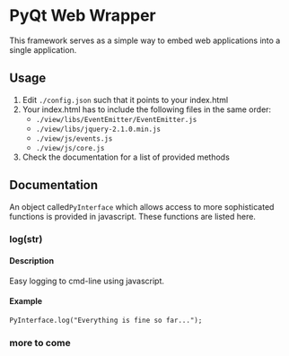 # PyQt Web Wrapper

This framework serves as a simple way to embed web applications into a single application.


## Usage

1. Edit ``./config.json`` such that it points to your index.html
2. Your index.html has to include the following files in the same order:
    * ``./view/libs/EventEmitter/EventEmitter.js``
    * ``./view/libs/jquery-2.1.0.min.js``
    * ``./view/js/events.js``
    * ``./view/js/core.js``
3. Check the documentation for a list of provided methods


## Documentation

An object called``PyInterface`` which allows access to more sophisticated functions is provided in javascript.
These functions are listed here.

### log(str)
#### Description
Easy logging to cmd-line using javascript.
#### Example
    PyInterface.log("Everything is fine so far...");
    
### more to come